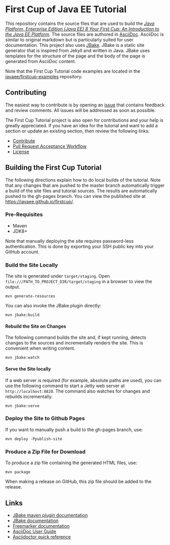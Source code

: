 # First Cup of Java EE Tutorial

This repository contains the source files that are used to build the [_Java Platform, Enterprise Edition (Java EE) 8
Your First Cup: An Introduction to the Java EE Platform_](https://javaee.github.io/tutorial/). The source files are
authored in [AsciiDoc](http://asciidoc.org/). AsciiDoc is similar to original markdown but is particularly suited for
user documentation. This project also uses [JBake](http://jbake.org/). JBake is a static site generator that is
inspired from Jekyll and written in Java. JBake uses templates for the structure of the page and the body of the
page is generated from AsciiDoc content.

Note that the First Cup Tutorial code examples are located in the
[javaee/firstcup-examples](https://github.com/javaee/firstcup-examples) repository.

## Contributing
The easiest way to contribute is by opening an [issue](https://github.com/javaee/firstcup/issues) that contains
feedback and review comments. All issues will be addressed as soon as possible.

The First Cup Tutorial project is also open for contributions and your help is greatly appreciated. If you have an idea
for the tutorial and want to add a section or update an existing section, then review the following links:

* [Contribute](CONTRIBUTING.md)
* [Pull Request Acceptance Workflow](pr_doc_workflow.md)
* [License](LICENSE.md)

## Building the First Cup Tutorial

The following directions explain how to do local builds of the tutorial. Note that any changes that are pushed to the
master branch automatically trigger a build of the site files and tutorial sources. The results are automatically
pushed to the gh-pages branch. You can view the published site at https://javaee.github.io/firstcup/.

### Pre-Requisites

- Maven
- JDK8+

Note that manually deploying the site requires password-less authentication. This is done by exporting your SSH public
key into your GitHub account.

### Build the Site Locally

The site is generated under `target/staging`. Open `file:///PATH_TO_PROJECT_DIR/target/staging` in a browser to view
the output.

```
mvn generate-resources
```

You can also invoke the JBake plugin directly:

```
mvn jbake:build
```

#### Rebuild the Site on Changes

The following command builds the site and, if kept running, detects changes to the sources and incrementally renders
the site. This is convenient when writing content.

```
mvn jbake:watch
```

#### Serve the Site locally

If a web server is required (for example, absolute paths are used), you can use the following command to start a
Jetty web server at `http://localhost:8820`. The command also watches for changes and rebuilds incrementally.

```
mvn jbake:serve
```


### Deploy the Site to Github Pages

If you want to manually push a build to the gh-pages branch, use:

```
mvn deploy -Ppublish-site
```

### Produce a Zip File for Download

To produce a zip file containing the generated HTML files, use:

```
mvn package
```

When making a release on GitHub, this zip file should be added to the release.

## Links

- [JBake maven plugin documentation](https://github.com/Blazebit/jbake-maven-plugin)
- [JBake documentation](http://jbake.org/docs/2.5.1)
- [Freemarker documentation](http://freemarker.org/docs)
- [AsciiDoc User Guide](http://asciidoc.org/userguide.html)
- [Asciidoctor quick reference](http://asciidoctor.org/docs/asciidoc-syntax-quick-reference)
